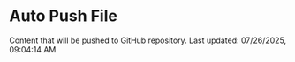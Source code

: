 # Auto Push File

Content that will be pushed to GitHub repository.
Last updated: 07/26/2025, 09:04:14 AM